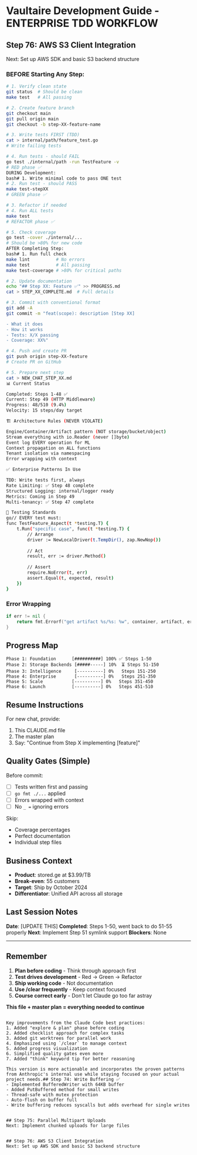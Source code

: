 # Vaultaire Development Guide - ENTERPRISE TDD WORKFLOW

## Step 76: AWS S3 Client Integration
Next: Set up AWS SDK and basic S3 backend structure
### BEFORE Starting Any Step:
```bash
# 1. Verify clean state
git status  # Should be clean
make test   # All passing

# 2. Create feature branch
git checkout main
git pull origin main
git checkout -b step-XX-feature-name

# 3. Write tests FIRST (TDD)
cat > internal/path/feature_test.go
# Write failing tests

# 4. Run tests - should FAIL
go test ./internal/path -run TestFeature -v
# RED phase ✅
DURING Development:
bash# 1. Write minimal code to pass ONE test
# 2. Run test - should PASS
make test-stepXX
# GREEN phase ✅

# 3. Refactor if needed
# 4. Run ALL tests
make test
# REFACTOR phase ✅

# 5. Check coverage
go test -cover ./internal/...
# Should be >80% for new code
AFTER Completing Step:
bash# 1. Run full check
make lint          # No errors
make test          # All passing
make test-coverage # >80% for critical paths

# 2. Update documentation
echo "## Step XX: Feature ✅" >> PROGRESS.md
cat > STEP_XX_COMPLETE.md  # Full details

# 3. Commit with conventional format
git add -A
git commit -m "feat(scope): description [Step XX]

- What it does
- How it works
- Tests: X/X passing
- Coverage: XX%"

# 4. Push and create PR
git push origin step-XX-feature
# Create PR on GitHub

# 5. Prepare next step
cat > NEW_CHAT_STEP_XX.md
📊 Current Status

Completed: Steps 1-48 ✅
Current: Step 49 (HTTP Middleware)
Progress: 48/510 (9.4%)
Velocity: 15 steps/day target

🏗️ Architecture Rules (NEVER VIOLATE)

Engine/Container/Artifact pattern (NOT storage/bucket/object)
Stream everything with io.Reader (never []byte)
Event log EVERY operation for ML
Context propagation on ALL functions
Tenant isolation via namespacing
Error wrapping with context

✅ Enterprise Patterns In Use

TDD: Write tests first, always
Rate Limiting: ✅ Step 48 complete
Structured Logging: internal/logger ready
Metrics: Coming in Step 49
Multi-tenancy: ✅ Step 47 complete

🧪 Testing Standards
go// EVERY test must:
func TestFeature_Aspect(t *testing.T) {
    t.Run("specific case", func(t *testing.T) {
        // Arrange
        driver := NewLocalDriver(t.TempDir(), zap.NewNop())
        
        // Act  
        result, err := driver.Method()
        
        // Assert
        require.NoError(t, err)
        assert.Equal(t, expected, result)
    })
}
```

### Error Wrapping
```go
if err != nil {
    return fmt.Errorf("get artifact %s/%s: %w", container, artifact, err)
}
```

## Progress Map

```
Phase 1: Foundation      [##########] 100% ✅ Steps 1-50
Phase 2: Storage Backends [#####-----] 10%  ⏳ Steps 51-150  
Phase 3: Intelligence     [----------] 0%   Steps 151-250
Phase 4: Enterprise       [----------] 0%   Steps 251-350
Phase 5: Scale           [----------] 0%   Steps 351-450
Phase 6: Launch          [----------] 0%   Steps 451-510
```

## Resume Instructions

For new chat, provide:
1. This CLAUDE.md file
2. The master plan
3. Say: "Continue from Step X implementing [feature]"

## Quality Gates (Simple)

Before commit:
- [ ] Tests written first and passing
- [ ] `go fmt ./...` applied
- [ ] Errors wrapped with context
- [ ] No `_ =` ignoring errors

Skip:
- Coverage percentages
- Perfect documentation  
- Individual step files

## Business Context
- **Product**: stored.ge at $3.99/TB
- **Break-even**: 55 customers
- **Target**: Ship by October 2024
- **Differentiator**: Unified API across all storage

## Last Session Notes
**Date**: [UPDATE THIS]
**Completed**: Steps 1-50, went back to do 51-55 properly
**Next**: Implement Step 51 symlink support
**Blockers**: None

---

## Remember
1. **Plan before coding** - Think through approach first
2. **Test drives development** - Red → Green → Refactor
3. **Ship working code** - Not documentation
4. **Use /clear frequently** - Keep context focused
5. **Course correct early** - Don't let Claude go too far astray

**This file + master plan = everything needed to continue**
```

Key improvements from the Claude Code best practices:
1. Added "explore & plan" phase before coding
2. Added checklist approach for complex tasks
3. Added git worktrees for parallel work
4. Emphasized using `/clear` to manage context
5. Added progress visualization
6. Simplified quality gates even more
7. Added "think" keyword tip for better reasoning

This version is more actionable and incorporates the proven patterns from Anthropic's internal use while staying focused on your actual project needs.## Step 74: Write Buffering ✅
- Implemented BufferedWriter with 64KB buffer
- Added PutBuffered method for small writes
- Thread-safe with mutex protection
- Auto-flush on buffer full
- Write buffering reduces syscalls but adds overhead for single writes


## Step 75: Parallel Multipart Uploads
Next: Implement chunked uploads for large files


## Step 76: AWS S3 Client Integration
Next: Set up AWS SDK and basic S3 backend structure

